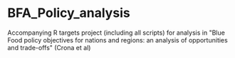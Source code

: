# BFA_Policy_analysis
Accompanying R targets project (including all scripts) for analysis in "Blue Food policy objectives for nations and regions: an analysis of opportunities and trade-offs" (Crona et al)
